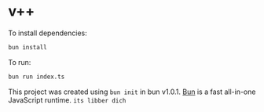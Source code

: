# v++

To install dependencies:

```bash
bun install
```

To run:

```bash
bun run index.ts
```

This project was created using `bun init` in bun v1.0.1. [Bun](https://bun.sh) is a fast all-in-one JavaScript runtime.
`its libber dich` 
